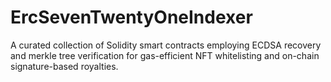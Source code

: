 # ErcSevenTwentyOneIndexer
A curated collection of Solidity smart contracts employing ECDSA recovery and merkle tree verification for gas-efficient NFT whitelisting and on-chain signature-based royalties.
